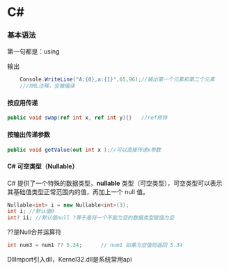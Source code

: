 # C#

### 基本语法

第一句都是：using 

输出

```c#
	Console.WriteLine("A:{0},a:{1}",65,96);//输出第一个元素和第二个元素
	///XML注释，会被编译
```

#### 按应用传递

```c#
public void swap(ref int x, ref int y){}   //ref修饰
```

#### 按输出传递参数

```c#
public void getValue(out int x );//可以直接传递x参数
```



#### C# 可空类型（Nullable）

C# 提供了一个特殊的数据类型，**nullable** 类型（可空类型），可空类型可以表示其基础值类型正常范围内的值，再加上一个 null 值。

```c#
Nullable<int> i = new Nullable<int>(3);
int i; //默认值0
int? ii; //默认值null ?等于是将一个不能为空的数据类型赋值为空
```

??是Null合并运算符

```c#
int num3 = num1 ?? 5.34;      // num1 如果为空值则返回 5.34
```



DllImport引入dll，Kernel32.dll是系统常用api